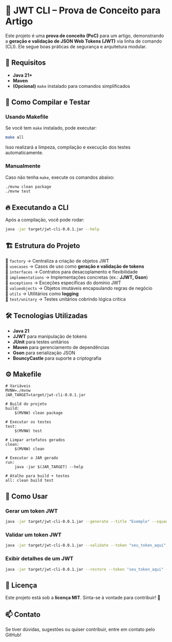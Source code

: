 # 🔐 JWT CLI – Prova de Conceito para Artigo

Este projeto é uma **prova de conceito (PoC)** para um artigo, demonstrando a **geração e validação de JSON Web Tokens (JWT)** via linha de comando (CLI). Ele segue boas práticas de segurança e arquitetura modular.

## 📌 Requisitos

- **Java 21+**
- **Maven**
- **(Opcional)** `make` instalado para comandos simplificados

## 🚀 Como Compilar e Testar

### Usando Makefile

Se você tem `make` instalado, pode executar:

```sh
make all
```

Isso realizará a limpeza, compilação e execução dos testes automaticamente.

### Manualmente

Caso não tenha `make`, execute os comandos abaixo:

```sh
./mvnw clean package
./mvnw test
```

## 🔥 Executando a CLI

Após a compilação, você pode rodar:

```sh
java -jar target/jwt-cli-0.0.1.jar --help
```

## 🏗️ Estrutura do Projeto

📂 `factory` → Centraliza a criação de objetos JWT\
📂 `usecases` → Casos de uso como **geração e validação de tokens**\
📂 `interfaces` → Contratos para desacoplamento e flexibilidade\
📂 `implementations` → Implementações concretas (ex.: **JJWT, Gson**)\
📂 `exceptions` → Exceções específicas do domínio JWT\
📂 `valueobjects` → Objetos imutáveis encapsulando regras de negócio\
📂 `utils` → Utilitários como **logging**\
📂 `test/unitary` → Testes unitários cobrindo lógica crítica

## 🛠️ Tecnologias Utilizadas

- **Java 21**
- **JJWT** para manipulação de tokens
- **JUnit** para testes unitários
- **Maven** para gerenciamento de dependências
- **Gson** para serialização JSON
- **BouncyCastle** para suporte a criptografia

## ⚙️ Makefile

```make
# Variáveis
MVNW=./mvnw
JAR_TARGET=target/jwt-cli-0.0.1.jar

# Build do projeto
build:
	$(MVNW) clean package

# Executar os testes
test:
	$(MVNW) test

# Limpar artefatos gerados
clean:
	$(MVNW) clean

# Executar o JAR gerado
run:
	java -jar $(JAR_TARGET) --help

# Atalho para build + testes
all: clean build test
```

## 🏁 Como Usar

### Gerar um token JWT

```sh
java -jar target/jwt-cli-0.0.1.jar --generate --title "Exemplo" --squad "Security"
```

### Validar um token JWT

```sh
java -jar target/jwt-cli-0.0.1.jar --validate --token "seu_token_aqui" --secret "secret"
```

### Exibir detalhes de um JWT

```sh
java -jar target/jwt-cli-0.0.1.jar --restore --token "seu_token_aqui" --secret "secret"
```

## 📜 Licença

Este projeto está sob a **licença MIT**. Sinta-se à vontade para contribuir! 🚀

## 📫 Contato

Se tiver dúvidas, sugestões ou quiser contribuir, entre em contato pelo GitHub!


